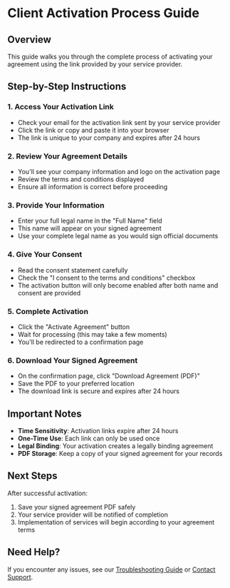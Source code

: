# Client Activation Process Guide

## Overview
This guide walks you through the complete process of activating your agreement using the link provided by your service provider.

## Step-by-Step Instructions

### 1. Access Your Activation Link
- Check your email for the activation link sent by your service provider
- Click the link or copy and paste it into your browser
- The link is unique to your company and expires after 24 hours

### 2. Review Your Agreement Details
- You'll see your company information and logo on the activation page
- Review the terms and conditions displayed
- Ensure all information is correct before proceeding

### 3. Provide Your Information
- Enter your full legal name in the "Full Name" field
- This name will appear on your signed agreement
- Use your complete legal name as you would sign official documents

### 4. Give Your Consent
- Read the consent statement carefully
- Check the "I consent to the terms and conditions" checkbox
- The activation button will only become enabled after both name and consent are provided

### 5. Complete Activation
- Click the "Activate Agreement" button
- Wait for processing (this may take a few moments)
- You'll be redirected to a confirmation page

### 6. Download Your Signed Agreement
- On the confirmation page, click "Download Agreement (PDF)"
- Save the PDF to your preferred location
- The download link is secure and expires after 24 hours

## Important Notes

- **Time Sensitivity**: Activation links expire after 24 hours
- **One-Time Use**: Each link can only be used once
- **Legal Binding**: Your activation creates a legally binding agreement
- **PDF Storage**: Keep a copy of your signed agreement for your records

## Next Steps

After successful activation:
1. Save your signed agreement PDF safely
2. Your service provider will be notified of completion
3. Implementation of services will begin according to your agreement terms

## Need Help?
If you encounter any issues, see our [Troubleshooting Guide](./troubleshooting.md) or [Contact Support](../common/contact-support.md).